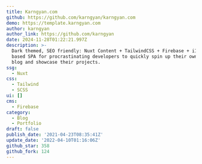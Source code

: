 ```yaml
---
title: Karngyan.com
github: https://github.com/karngyan/karngyan.com
demo: https://template.karngyan.com
author: karngyan
author_link: https://github.com/karngyan
date: 2024-11-28T01:22:21.997Z
description: >-
  Dark themed, SEO friendly: Nuxt Content + TailwindCSS + Firebase + i18n + RSS2
  based SPA for procrastinating developers to quickly spin up their own kickass
  blog and showcase their projects.
ssg:
  - Nuxt
css:
  - Tailwind
  - SCSS
ui: []
cms:
  - Firebase
category:
  - Blog
  - Portfolio
draft: false
publish_date: '2021-04-23T08:35:41Z'
update_date: '2022-04-10T01:16:06Z'
github_star: 358
github_fork: 124
---
```

